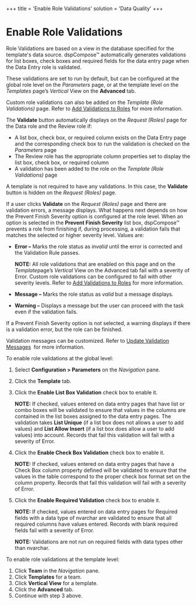 +++
title = 'Enable Role Validations'
solution = 'Data Quality'
+++

# Enable Role Validations

Role Validations are based on a view in the database specified for the
template's data source. dspCompose™ automatically generates validations
for list boxes, check boxes and required fields for the data entry page
when the Data Entry role is validated.

These validations are set to run by default, but can be configured at
the global role level on the *Parameters* page, or at the template level
on the *Templates* page’s *Vertical* View on the **Advanced** tab.

Custom role validations can also be added on the *Template (Role
Validations)* page. Refer to [Add Validations to
Roles](../Use_Cases/Add_Validations_to_Roles.htm) for more information.

The **Validate** button automatically displays on the *Request (Roles)*
page for the Data role and the Review role if:

  - A list box, check box, or required column exists on the Data Entry
    page and the corresponding check box to run the validation is
    checked on the *Parameters* page
  - The Review role has the appropriate column properties set to display
    the list box, check box, or required column
  - A validation has been added to the role on the *Template (Role
    Validations)* page

A template is not required to have any validations. In this case, the
**Validate** button is hidden on the *Request (Roles)* page.

If a user clicks **Validate** on the *Request (Roles)* page and there
are validation errors, a message displays. What happens next depends on
how the Prevent Finish Severity option is configured at the role level.
When an option is selected in the **Prevent Finish Severity** list box,
dspCompose™ prevents a role from finishing if, during processing, a
validation fails that matches the selected or higher severity level.
Values are:

  - **Error –** Marks the role status as *invalid* until the error is
    corrected and the Validation Rule passes.
    
    **NOTE:** All role validations that are enabled on this page and on
    the *Template*page’s *Vertical* View on the Advanced tab fail with a
    severity of Error. Custom role validations can be configured to fail
    with other severity levels. Refer to [Add Validations to
    Roles](../Use_Cases/Add_Validations_to_Roles.htm) for more
    information.

  - **Message –** Marks the role status as *valid* but a message
    displays.

  - **Warning –** Displays a message but the user can proceed with the
    task even if the validation fails.

If a Prevent Finish Severity option is not selected, a warning displays
if there is a validation error, but the role can be finished.

Validation messages can be customized. Refer to [Update Validation
Messages](Update_Validation_Messages.htm)  for more information.

To enable role validations at the global level:

1.  Select **Configuration \> Parameters** on the *Navigation* pane.

2.  Click the **Template** tab.

3.  Click the **Enable List Box Validation** check box to enable it.
    
    **NOTE:** If checked, values entered on data entry pages that have
    list or combo boxes will be validated to ensure that values in the
    columns are contained in the list boxes assigned to the data entry
    pages. The validation takes **List Unique** (if a list box does not
    allows a user to add values) and **List Allow Insert** (if a list
    box does allow a user to add values) into account. Records that fail
    this validation will fail with a severity of Error.

4.  Click the **Enable Check Box Validation** check box to enable it.
    
    **NOTE:** If checked, values entered on data entry pages that have a
    Check Box column property defined will be validated to ensure that
    the values in the table correspond to the proper check box format
    set on the column property. Records that fail this validation will
    fail with a severity of Error.

5.  Click the **Enable Required Validation** check box to enable it.
    
    **NOTE:** If checked, values entered on data entry pages for
    Required fields with a data type of nvarchar are validated to ensure
    that all required columns have values entered. Records with blank
    required fields fail with a severity of Error.
    
    **NOTE:** Validations are not run on required fields with data types
    other than nvarchar.

To enable role validations at the template level:

1.  Click **Team** in the *Navigation* pane.
2.  Click **Templates** for a team.
3.  Click **Vertical View** for a template.
4.  Click the **Advanced** tab.
5.  Continue with step 3 above.
